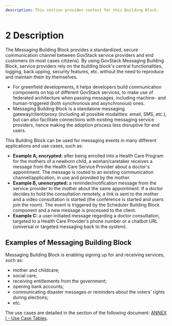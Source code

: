 ```yaml
---
description: This section provides context for this Building Block.
---
```


# 2 Description

The Messaging Building Block provides a standardized, secure communication channel between GovStack service providers and end customers (in most cases citizens). By using GovStack Messaging Building Block, service providers rely on the building block's central functionalities, logging, back upping, security features, etc. without the need to reproduce and maintain them by themselves.

* For greenfield developments, it helps developers build communication components on top of different GovStack services, to make use of federated architecture when passing messages, including machine- and human-triggered (both synchronous and asynchronous) ones.
* Messaging Building Block is a standalone messaging gateway/client/proxy (including all possible modalities: email, SMS, etc.), but can also facilitate connections with existing messaging service providers, hence making the adoption process less disruptive for end users.

This Building Block can be used for messaging events in many different applications and use cases, such as:

* **Example A, encrypted:** after being enrolled into a Health Care Program for the mothers of a newborn child, a woman/caretaker receives a message from the Health Care Service Provider about a doctor's appointment. The message is routed to an existing communication channel/application, in use and provided by the mother.
* **Example B, unencrypted:** a reminder/notification message from the service provider to the mother about the same appointment. If a doctor decides to hold the consultation remotely, a link is sent to the mother and a video consultation is started (the conference is started and users join the room). The event is triggered by the Scheduler Building Block component and a new message is processed to the client.
* **Example C:** a user-initiated message regarding a doctor consultation, targeted to a Health Care Provider's phone number or a chatbot URL (universal or targeted messaging back to the system).



## **Examples of Messaging Building Block**

Messaging Building Block is enabling signing up for and receiving services, such as:

* mother and childcare;
* social care;
* receiving entitlements from the government;
* opening bank accounts;
* communicating disaster messages or reminders about the voters' rights during elections;
* etc.

The use cases are detailed in the section of the following document: [ANNEX I - Use Case Tables](10-sample-implementation.md#annex-i-use-case-tables-and-component-diagrams).
